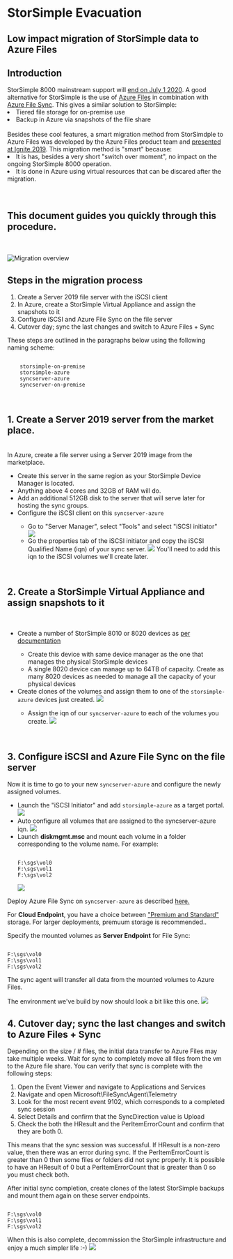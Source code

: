 <h1>StorSimple Evacuation</h1>
<h2>Low impact migration of StorSimple data to Azure Files</h2>

<p>
<h2>Introduction</h2>
StorSimple 8000 mainstream support will <a href="https://support.microsoft.com/en-us/lifecycle/search/19605">end on July 1 2020</a>.
A good alternative for StorSimple is the use of <a href="https://docs.microsoft.com/en-us/azure/storage/files/storage-files-introduction">Azure Files</a> in combination with <a href="https://www.youtube.com/watch?v=Zm2w8-TRn-o">Azure File Sync</a>. This gives a similar solution to StorSimple:
<br>
<li>Tiered file storage for on-premise use</li>
<li>Backup in Azure via snapshots of the file share</li>
<br>
Besides these cool features, a smart migration method from StorSimdple to Azure Files was developed by the Azure Files product team and <a href="https://myignite.techcommunity.microsoft.com/sessions/84177?source=sessions">presented at Ignite 2019</a>.
This migration method is "smart" because:
<br>
<li>It is has, besides a very short "switch over moment", no impact on the ongoing StorSimple 8000 operation.</li>
<li>It is done in Azure using virtual resources that can be discared after the migration.</li>
<br>
<br>
<h2>This document guides you quickly through this procedure.</h2>
<br>
<br>
<img src="https://github.com/joostm1/storsimple-exit/blob/master/content/storsimple-files-migration-overview.png" alt="Migration overview">
</p>


<p>
<h2>Steps in the migration process</h2>
<ol>
    <li>Create a Server 2019 file server with the iSCSI client</li>
    <li>In Azure, create a StorSimple Virtual Appliance and assign the snapshots to it</li>
    <li>Configure iSCSI and Azure File Sync on the file server</li>
    <li>Cutover day; sync the last changes and switch to Azure Files + Sync</li>
</ol>
These steps are outlined in the paragraphs below using the following naming scheme:
<pre><code>
    storsimple-on-premise
    storsimple-azure
    syncserver-azure
    syncserver-on-premise
</pre></code>
</p>

<p>
<br>
<h2>1. Create a Server 2019 server from the market place.</h2>
<br>
In Azure, create a file server using a Server 2019 image from the marketplace.
<ul>
    <li>Create this server in the same region as your StorSimple Device Manager is located.</li>
    <li>Anything above 4 cores and 32GB of RAM will do.</li>
    <li>Add an additional 512GB disk to the server that will serve later for hosting the sync groups.</li>
    <li>Configure the iSCSI client on this <code>syncserver-azure</code></li>
    <ul>
        <li>Go to "Server Manager", select "Tools" and select "iSCSI initiator"</li>
        <img src="https://github.com/joostm1/storsimple-exit/blob/master/content/iscsi-initiator.png"></li>
        <br>
        <li>Go the properties tab of the iSCSI initiator and copy the iSCSI Qualified Name (iqn) of your sync server.
        <img src="https://github.com/joostm1/storsimple-exit/blob/master/content/isci-iqn.png">
        You'll need to add this iqn to the iSCSI volumes we'll create later.</li>
    </ul>
</ul>    
</p>

<p>
<br>
<h2>2. Create a StorSimple Virtual Appliance and assign snapshots to it</h2>
<br>
<ul>
    <li>Create a number of StorSimple 8010 or 8020 devices as <a href="https://docs.microsoft.com/en-us/azure/storsimple/storsimple-8000-cloud-appliance-u2">per documentation</a></li>
  <ul>
    <li>Create this device with same device manager as the one that manages the physical StorSimple devices</li>
    <li>A single 8020 device can manage up to 64TB of capacity. Create as many 8020 devices as needed to manage all the capacity of your physical devices</li>
  </ul>
<li>Create clones of the volumes and assign them to one of the <code>storsimple-azure</code> devices just created.
<img src="https://github.com/joostm1/storsimple-exit/blob/master/content/clone-to-8020.png"></li>
    <ul>
        <li>Assign the iqn of our <code>syncserver-azure</code> to each of the volumes you create.
        <img src="https://github.com/joostm1/storsimple-exit/blob/master/content/assign-iqn.png"></li>
    </ul>
</ul>
</p>

<p>
<br>
<h2>3. Configure iSCSI and Azure File Sync on the file server</h2>
Now it is time to go to your new <code>syncserver-azure</code> and configure the newly assigned volumes.
<ul>
<li>Launch the "iSCSI Initiator" and add <code>storsimple-azure</code> as a target portal.
<img src="https://github.com/joostm1/storsimple-exit/blob/master/content/iscsi-target.png"></li>
<li>Auto configure all volumes that are assigned to the syncserver-azure iqn.
<img src="https://github.com/joostm1/storsimple-exit/blob/master/content/iscsi-autoconfigure.png"></li>
<li>Launch <b>diskmgmt.msc</b> and mount each volume in a folder corresponding to the volume name. For example:
<pre><code>
F:\sgs\vol0
F:\sgs\vol1
F:\sgs\vol2
</pre></code>
<img src="https://github.com/joostm1/storsimple-exit/blob/master/content/volume-sgmount.png">
</li>
</ul>

Deploy Azure File Sync on <code>syncserver-azure</code> as described <a href="https://docs.microsoft.com/en-us/azure/storage/files/storage-sync-files-deployment-guide?tabs=azure-portal">here.</a>

For <b>Cloud Endpoint</b>, you have a choice between <a href="https://azure.microsoft.com/en-us/pricing/details/storage/files/">"Premium and Standard"</a> storage. For larger deployments, premuum storage is recommended.</li>.

Specify the mounted volumes as <b>Server Endpoint</b> for File Sync:
<pre><code>
F:\sgs\vol0
F:\sgs\vol1
F:\sgs\vol2
</pre></code>

The sync agent will transfer all data from the mounted volumes to Azure Files. 

The environment we've build by now should look a bit like this one.
<img src="https://github.com/joostm1/storsimple-exit/blob/master/content/migration-overview.png">
</p>


<p>
<h2>4. Cutover day; sync the last changes and switch to Azure Files + Sync</h2>
Depending on the size / # files, the initial data transfer to Azure Files may take multiple weeks.
Wait for sync to completely move all files from the vm to the Azure file share. You can verify that sync is complete with the following steps:
<ol>
<li>Open the Event Viewer and navigate to Applications and Services</li>
<li>Navigate and open Microsoft\FileSync\Agent\Telemetry</li>
<li>Look for the most recent event 9102, which corresponds to a completed sync session</li>
<li>Select Details and confirm that the SyncDirection value is Upload</li>
<li>Check the both the HResult and the PerItemErrorCount and confirm that they are both 0.</li>
</ol>
This means that the sync session was successful. If HResult is a non-zero value, then there
was an error during sync. If the PerItemErrorCount is greater than 0 then some files or
folders did not sync properly. It is possible to have an HResult of 0 but a
PerItemErrorCount that is greater than 0 so you must check both.

After initial sync completion, create clones of the latest StorSimple backups and mount them again on these server endpoints.
<pre><code>
F:\sgs\vol0
F:\sgs\vol1
F:\sgs\vol2
</pre></code>
When this is also complete, decommission the StorSimple infrastructure and enjoy a much simpler life :-)
<img src="https://github.com/joostm1/storsimple-exit/blob/master/content/migration-overview-after.png">


